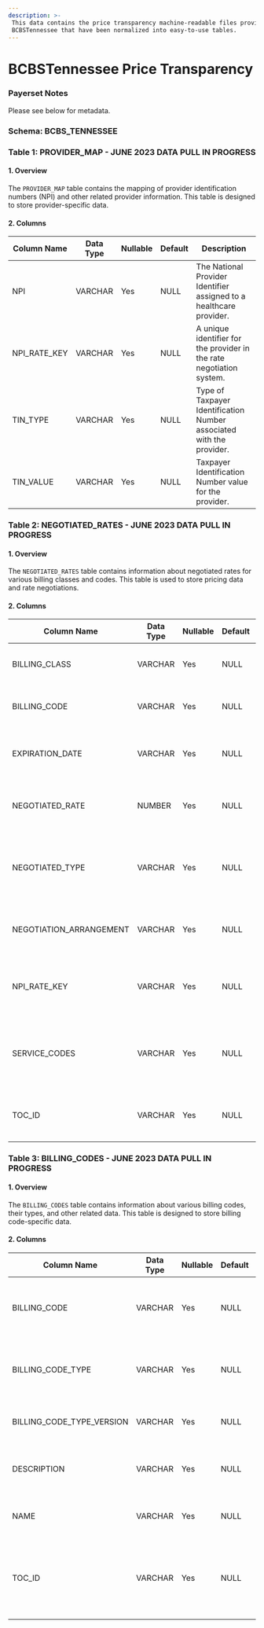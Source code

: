 ```yaml
---
description: >-
 This data contains the price transparency machine-readable files provided by
 BCBSTennessee that have been normalized into easy-to-use tables.
---
```


# BCBSTennessee Price Transparency

### Payerset Notes

Please see below for metadata.

### Schema: BCBS_TENNESSEE

### Table 1: PROVIDER\_MAP - JUNE 2023 DATA PULL IN PROGRESS

#### 1. Overview

The `PROVIDER_MAP` table contains the mapping of provider identification numbers (NPI) and other related provider information. This table is designed to store provider-specific data.

#### 2. Columns

| Column Name     | Data Type | Nullable | Default | Description                             |
| ------------------- | --------- | -------- | ------- | -------------------------------------------------------------------- |
| NPI         | VARCHAR  | Yes   | NULL  | The National Provider Identifier assigned to a healthcare provider. |
| NPI\_RATE\_KEY | VARCHAR  | Yes   | NULL  | A unique identifier for the provider in the rate negotiation system. |
| TIN\_TYPE      | VARCHAR  | Yes   | NULL  | Type of Taxpayer Identification Number associated with the provider. |
| TIN\_VALUE     | VARCHAR  | Yes   | NULL  | Taxpayer Identification Number value for the provider.        |

### Table 2: NEGOTIATED\_RATES - JUNE 2023 DATA PULL IN PROGRESS

#### 1. Overview

The `NEGOTIATED_RATES` table contains information about negotiated rates for various billing classes and codes. This table is used to store pricing data and rate negotiations.

#### 2. Columns

| Column Name       | Data Type | Nullable | Default | Description                             |
| ------------------------ | --------- | -------- | ------- | -------------------------------------------------------------------- |
| BILLING\_CLASS      | VARCHAR  | Yes   | NULL  | The class or category of the billing code.              |
| BILLING\_CODE      | VARCHAR  | Yes   | NULL  | A unique identifier for the specific billing code.          |
| EXPIRATION\_DATE     | VARCHAR  | Yes   | NULL  | The expiration date of the negotiated rate.             |
| NEGOTIATED\_RATE     | NUMBER  | Yes   | NULL  | The negotiated rate for the specified billing code.         |
| NEGOTIATED\_TYPE     | VARCHAR  | Yes   | NULL  | The type of the negotiated rate (e.g., fixed, percentage, etc.).   |
| NEGOTIATION\_ARRANGEMENT | VARCHAR  | Yes   | NULL  | The arrangement for the negotiated rate.               |
| NPI\_RATE\_KEY   | VARCHAR  | Yes   | NULL  | A unique identifier for the provider in the rate negotiation system. |
| SERVICE\_CODES           | VARCHAR   | Yes      | NULL    | The associated service codes for the negotiated rate.                |
| TOC\_ID           | VARCHAR   | Yes      | NULL    | Links to the Reporting Plan ID in the table of contents.             |

### Table 3: BILLING\_CODES - JUNE 2023 DATA PULL IN PROGRESS

#### 1. Overview

The `BILLING_CODES` table contains information about various billing codes, their types, and other related data. This table is designed to store billing code-specific data.

#### 2. Columns

| Column Name         | Data Type | Nullable | Default | Description                                 |
| ---------------------------- | --------- | -------- | ------- | --------------------------------------------------------------------------- |
| BILLING\_CODE        | VARCHAR  | Yes   | NULL  | A unique identifier for the specific billing code.             |
| BILLING\_CODE\_TYPE     | VARCHAR  | Yes   | NULL  | The type or standard of the billing code (e.g., ICD-10, CPT, etc.).     |
| BILLING\_CODE\_TYPE\_VERSION | VARCHAR  | Yes   | NULL  | The version of the billing code type.                    |
| DESCRIPTION         | VARCHAR  | Yes   | NULL  | A description of the billing code.                     |
| NAME             | VARCHAR  | Yes   | NULL  | The name or title of the billing code.                   |
| TOC\_ID           | VARCHAR  | Yes   | NULL  | The unique identifier for the table of contents entry for the billing code. |

